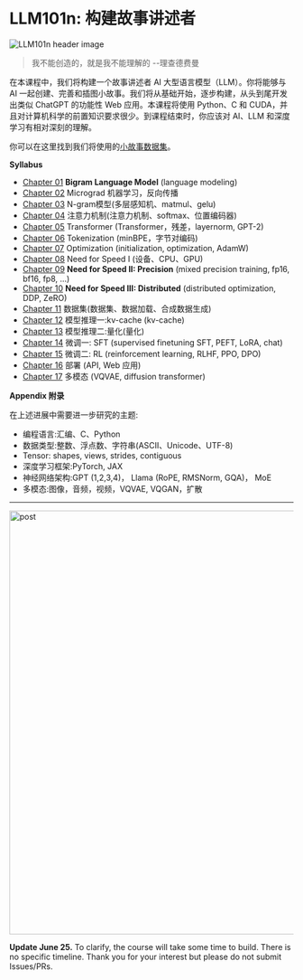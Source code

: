 # LLM101n: 构建故事讲述者
![LLM101n header image](llm101n.jpg)

>  我不能创造的，就是我不能理解的 --理查德费曼

在本课程中，我们将构建一个故事讲述者 AI 大型语言模型（LLM）。你将能够与 AI 一起创建、完善和插图小故事。我们将从基础开始，逐步构建，从头到尾开发出类似 ChatGPT 的功能性 Web 应用。本课程将使用 Python、C 和 CUDA，并且对计算机科学的前置知识要求很少。到课程结束时，你应该对 AI、LLM 和深度学习有相对深刻的理解。

你可以在这里找到我们将使用的[小故事数据集](https://huggingface.co/datasets/roneneldan/TinyStories)。

**Syllabus**

- [Chapter 01](bigram/README.md) **Bigram Language Model** (language modeling)
- [Chapter 02](micrograd/README.md) Micrograd 机器学习，反向传播
- [Chapter 03](mlp/README.md) N-gram模型(多层感知机、matmul、gelu)
- [Chapter 04](attention/README.md) 注意力机制(注意力机制、softmax、位置编码器)
- [Chapter 05](transformer/README.md) Transformer (Transformer，残差，layernorm, GPT-2)
- [Chapter 06](tokenization/README.md) Tokenization (minBPE，字节对编码)
- [Chapter 07](optimization/README.md) Optimization (initialization, optimization, AdamW)
- [Chapter 08](device/README.md) Need for Speed I (设备、CPU、GPU)
- [Chapter 09](precision/README.md) **Need for Speed II: Precision** (mixed precision training, fp16, bf16, fp8, ...)
- [Chapter 10](distributed/README.md) **Need for Speed III: Distributed** (distributed optimization, DDP, ZeRO)
- [Chapter 11](datasets/README.md) 数据集(数据集、数据加载、合成数据生成)
- [Chapter 12](inference/README.md) 模型推理一:kv-cache (kv-cache)
- [Chapter 13](quantization/README.md) 模型推理二:量化(量化)
- [Chapter 14](sft/README.md) 微调一: SFT (supervised finetuning SFT, PEFT, LoRA, chat)
- [Chapter 15](rl/README.md) 微调二: RL (reinforcement learning, RLHF, PPO, DPO)
- [Chapter 16](deployment/README.md) 部署 (API, Web 应用)
- [Chapter 17](multimodal/README.md) 多模态 (VQVAE, diffusion transformer)




**Appendix 附录**

在上述进展中需要进一步研究的主题:

- 编程语言:汇编、C、Python  
- 数据类型:整数、浮点数、字符串(ASCII、Unicode、UTF-8)  
- Tensor: shapes, views, strides, contiguous  
- 深度学习框架:PyTorch, JAX  
- 神经网络架构:GPT (1,2,3,4)， Llama (RoPE, RMSNorm, GQA)， MoE  
- 多模态:图像，音频，视频，VQVAE, VQGAN，扩散  

---



<img width="750" alt="post" src="https://github.com/user-attachments/assets/689f09e4-dbe4-47eb-b82f-599dc5eb0ab1">


**Update June 25.** To clarify, the course will take some time to build. There is no specific timeline. Thank you for your interest but please do not submit Issues/PRs.
